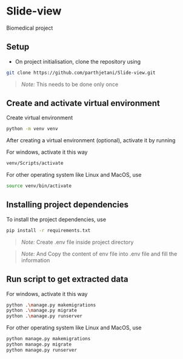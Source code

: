 # Slide-view

Biomedical project

## Setup

- On project initialisation, clone the repository using

```sh
git clone https://github.com/parthjetani/Slide-view.git
```

> _Note:_ This needs to be done only once

## Create and activate virtual environment

Create virtual environment

```sh
python -m venv venv
```

After creating a virtual environment (optional), activate it by running

For windows, activate it this way

```sh
venv/Scripts/activate
```

For other operating system like Linux and MacOS, use

```sh
source venv/bin/activate
```

## Installing project dependencies

To install the project dependencies, use

```sh
pip install -r requirements.txt
```

> _Note:_ Create .env file inside project directory

> _Note:_ And Copy the content of env file into .env file and fill the information

## Run script to get extracted data

For windows, activate it this way

```sh
python .\manage.py makemigrations
python .\manage.py migrate
python .\manage.py runserver
```

For other operating system like Linux and MacOS, use

```sh
python manage.py makemigrations
python manage.py migrate
python manage.py runserver
```